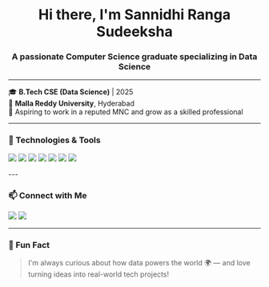 

<h1 align="center">Hi there, I'm Sannidhi Ranga Sudeeksha</h1>
<h3 align="center">A passionate Computer Science graduate specializing in Data Science</h3>

---

🎓 **B.Tech CSE (Data Science)** | 2025  
🏫 **Malla Reddy University**, Hyderabad  
🎯 Aspiring to work in a reputed MNC and grow as a skilled professional  

---

### 🔧 Technologies & Tools
<p align="left">
  <img src="https://img.shields.io/badge/Python-3670A0?style=for-the-badge&logo=python&logoColor=ffdd54" />
  <img src="https://img.shields.io/badge/Java-ED8B00?style=for-the-badge&logo=java&logoColor=white" />
  <img src="https://img.shields.io/badge/SQL-4479A1?style=for-the-badge&logo=mysql&logoColor=white" />
  <img src="https://img.shields.io/badge/React-20232A?style=for-the-badge&logo=react&logoColor=61DAFB" />
  <img src="https://img.shields.io/badge/HTML5-E34F26?style=for-the-badge&logo=html5&logoColor=white" />
  <img src="https://img.shields.io/badge/CSS3-1572B6?style=for-the-badge&logo=css3&logoColor=white" />
  <img src="https://img.shields.io/badge/AWS-232F3E?style=for-the-badge&logo=amazon-aws&logoColor=white" />
</p>
---

### 📫 Connect with Me
<p align="left">
  <a href="srsudeeksha@gmail.com"><img src="https://img.shields.io/badge/Email-D14836?style=for-the-badge&logo=gmail&logoColor=white" /></a>
  <a href="linkedin.com/in/ranga-sudeeksha "><img src="https://img.shields.io/badge/LinkedIn-0A66C2?style=for-the-badge&logo=linkedin&logoColor=white" /></a>
</p>

---

### 🌟 Fun Fact
> I'm always curious about how data powers the world 🌍 — and love turning ideas into real-world tech projects!
